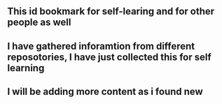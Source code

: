 ## This id bookmark for self-learing and for other people as well
## I have gathered inforamtion from different reposotories, I have just collected this for self learning
## I will be adding more content as i found new
